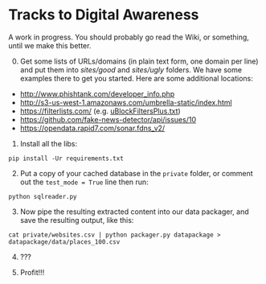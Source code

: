 # Tracks to Digital Awareness

A work in progress. You should probably go read the Wiki, or something, until we make this better.

0. Get some lists of URLs/domains (in plain text form, one domain per line) and put them into *sites/good* and *sites/ugly* folders. We have some examples there to get you started. Here are some additional locations:

- http://www.phishtank.com/developer_info.php
- http://s3-us-west-1.amazonaws.com/umbrella-static/index.html
- https://filterlists.com/ (e.g. [uBlockFiltersPlus.txt](https://raw.githubusercontent.com/deathbybandaid/piholeparser/master/Subscribable-Lists/ParsedBlacklists/uBlockFiltersPlus.txt))
- https://github.com/fake-news-detector/api/issues/10
- https://opendata.rapid7.com/sonar.fdns_v2/

1. Install all the libs:

`pip install -Ur requirements.txt`

2. Put a copy of your cached database in the `private` folder, or comment out the `test_mode = True` line then run:

`python sqlreader.py`

3. Now pipe the resulting extracted content into our data packager, and save the resulting output, like this:

```
cat private/websites.csv | python packager.py datapackage > datapackage/data/places_100.csv
```

4. ???

5. Profit!!!
